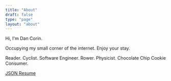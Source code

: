 ```yaml
---
title: "About"
draft: false
type: "page"
layout: "about"
---
```


Hi, I'm Dan Corin.

Occupying my small corner of the internet. Enjoy your stay.

Reader. Cyclist. Software Engineer. Rower. Physicist. Chocolate Chip Cookie Consumer.

[JSON Resume](/resume.json)
